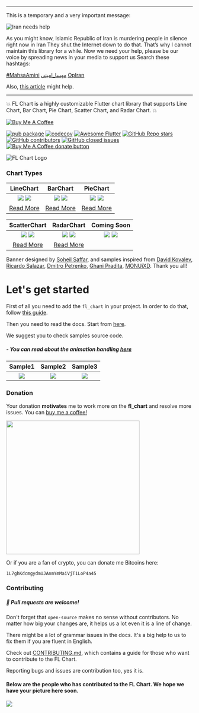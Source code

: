 ----
This is a temporary and a very important message:

![Iran needs help](https://github.com/imaNNeo/fl_chart/raw/master/repo_files/images/tmp_iran_banner.png)

As you might know, Islamic Republic of Iran is murdering people in silence right now in Iran
They shut the Internet down to do that. That’s why I cannot maintain this library for a while.
Now we need your help, please be our voice by spreading news in your media to support us
Search these hashtags:          

[#MahsaAmini](https://twitter.com/search?q=%23MahsaAmini&src=typeahead_click)
[مهسا_امینی](https://twitter.com/search?q=%23%D9%85%D9%87%D8%B3%D8%A7_%D8%A7%D9%85%DB%8C%D9%86%DB%8C&src=typeahead_click&f=top)
[OpIran](https://twitter.com/search?q=%23OpIran&src=typeahead_click&f=top)

Also, [this article](https://www.bbc.com/news/world-middle-east-62984076) might help.

------
💥 FL Chart is a highly customizable Flutter chart library that supports Line Chart, Bar Chart, Pie Chart, Scatter Chart, and Radar Chart.  💥

[![Buy Me A Coffee](https://bmc-cdn.nyc3.digitaloceanspaces.com/BMC-button-images/custom_images/orange_img.png "Buy Me A Coffee")](https://www.buymeacoffee.com/fl_chart "Buy Me A Coffee")

[![pub package](https://img.shields.io/pub/v/fl_chart.svg)](https://pub.dartlang.org/packages/fl_chart)
[![codecov](https://codecov.io/gh/imaNNeo/fl_chart/branch/master/graph/badge.svg?token=XBhsIZBbZG)](https://codecov.io/gh/imaNNeo/fl_chart)
<a href="https://github.com/Solido/awesome-flutter#charts"><img src="https://img.shields.io/badge/awesome-flutter-blue.svg?longCache=true" alt="Awesome Flutter"></a>
<a href="https://pub.dev/packages/fl_chart"><img alt="GitHub Repo stars" src="https://img.shields.io/github/stars/imaNNeo/fl_chart"></a>
<a href="https://github.com/imaNNeo/fl_chart/graphs/contributors"><img alt="GitHub contributors" src="https://img.shields.io/github/contributors/imaNNeo/fl_chart"></a>
<a href="https://github.com/imaNNeo/fl_chart/issues?q=is%3Aissue+is%3Aclosed"><img src="https://img.shields.io/github/issues-closed-raw/imaNNeo/fl_chart" alt="GitHub closed issues"></a>
<span class="badge-buymeacoffee">
<a href="https://www.buymeacoffee.com/fl_chart" title="Donate to this project using Buy Me A Coffee"><img src="https://img.shields.io/badge/buy%20me%20a%20coffee-donate-yellow.svg" alt="Buy Me A Coffee donate button" /></a>
</span>

![FL Chart Logo](https://github.com/imaNNeo/fl_chart/raw/master/repo_files/images/landing_logo.jpg)

### Chart Types

|LineChart	|BarChart		|PieChart		|
|:------------:|:------------:|:-------------:|
|	[![](https://github.com/imaNNeo/fl_chart/raw/master/repo_files/images/line_chart/line_chart_sample_1.gif)](https://github.com/imaNNeo/fl_chart/blob/master/repo_files/documentations/line_chart.md#sample-1-source-code) [![](https://github.com/imaNNeo/fl_chart/raw/master/repo_files/images/line_chart/line_chart_sample_2.gif)](https://github.com/imaNNeo/fl_chart/blob/master/repo_files/documentations/line_chart.md#sample-2-source-code)  |	[![](https://github.com/imaNNeo/fl_chart/raw/master/repo_files/images/bar_chart/bar_chart_sample_1.gif)](https://github.com/imaNNeo/fl_chart/blob/master/repo_files/documentations/bar_chart.md#sample-1-source-code) [![](https://github.com/imaNNeo/fl_chart/raw/master/repo_files/images/bar_chart/bar_chart_sample_2.gif)](https://github.com/imaNNeo/fl_chart/blob/master/repo_files/documentations/bar_chart.md#sample-2-source-code)  | [![](https://github.com/imaNNeo/fl_chart/raw/master/repo_files/images/pie_chart/pie_chart_sample_1.gif)](https://github.com/imaNNeo/fl_chart/blob/master/repo_files/documentations/pie_chart.md#sample-1-source-code) [![](https://github.com/imaNNeo/fl_chart/raw/master/repo_files/images/pie_chart/pie_chart_sample_2.gif)](https://github.com/imaNNeo/fl_chart/blob/master/repo_files/documentations/pie_chart.md#sample-2-source-code) |
|[Read More](https://github.com/imaNNeo/fl_chart/blob/master/repo_files/documentations/line_chart.md)|[Read More](https://github.com/imaNNeo/fl_chart/blob/master/repo_files/documentations/bar_chart.md)|[Read More](https://github.com/imaNNeo/fl_chart/blob/master/repo_files/documentations/pie_chart.md)|

|ScatterChart	|RadarChart| Coming Soon|
|:------------:|:------------:|:-------------:|
|	[![](https://github.com/imaNNeo/fl_chart/raw/master/repo_files/images/scatter_chart/scatter_chart_sample_1.gif)](https://github.com/imaNNeo/fl_chart/blob/master/repo_files/documentations/scatter_chart.md#sample-1-source-code) [![](https://github.com/imaNNeo/fl_chart/raw/master/repo_files/images/scatter_chart/scatter_chart_sample_2.gif)](https://github.com/imaNNeo/fl_chart/blob/master/repo_files/documentations/scatter_chart.md#sample-2-source-code)  |	![](https://github.com/imaNNeo/fl_chart/raw/master/repo_files/images/radar_chart/radar_chart_sample_1.jpg)  ![](https://github.com/imaNNeo/fl_chart/raw/master/repo_files/images/blank.jpg)|![](https://github.com/imaNNeo/fl_chart/raw/master/repo_files/images/blank.jpg) ![](https://github.com/imaNNeo/fl_chart/raw/master/repo_files/images/blank.jpg)|
|[Read More](https://github.com/imaNNeo/fl_chart/blob/master/repo_files/documentations/scatter_chart.md)|[Read More](https://github.com/imaNNeo/fl_chart/blob/master/repo_files/documentations/radar_chart.md)||

Banner designed by [Soheil Saffar](https://www.linkedin.com/in/soheilsaffar), and
samples inspired from
[David Kovalev](https://dribbble.com/shots/5560237-Live-Graphs-XD),
[Ricardo Salazar](https://dribbble.com/shots/1956890-Data-Stats),
[Dmitro Petrenko](https://dribbble.com/shots/5425378-Mobile-Application-Dashboard-for-Stock-Platform),
[Ghani Pradita](https://dribbble.com/shots/6379476-Calories-Management-App),
[MONUiXD](https://www.uplabs.com/posts/chart-pie-chart-bar-chart).
Thank you all!



# Let's get started

First of all you need to add the `fl_chart` in your project. In order to do that, follow [this guide](https://pub.dev/packages/fl_chart/install).

Then you need to read the docs. Start from [here](https://github.com/imaNNeo/fl_chart/blob/master/repo_files/documentations/index.md).

We suggest you to check samples source code.

##### - You can read about the animation handling [here](https://github.com/imaNNeo/fl_chart/blob/master/repo_files/documentations/handle_animations.md)
|Sample1	|Sample2		|Sample3		|
|:------------:|:------------:|:-------------:|
|	[![](https://github.com/imaNNeo/fl_chart/raw/master/repo_files/images/line_chart/line_chart_sample_1_anim.gif)](https://github.com/imaNNeo/fl_chart/blob/master/repo_files/documentations/line_chart.md#sample-1-source-code)   |	[![](https://github.com/imaNNeo/fl_chart/raw/master/repo_files/images/line_chart/line_chart_sample_2_anim.gif)](https://github.com/imaNNeo/fl_chart/blob/master/repo_files/documentations/line_chart.md#sample-2-source-code) | [![](https://github.com/imaNNeo/fl_chart/raw/master/repo_files/images/bar_chart/bar_chart_sample_1_anim.gif)](https://github.com/imaNNeo/fl_chart/blob/master/repo_files/documentations/bar_chart.md#sample-1-source-code) |


### Donation
Your donation **motivates** me to work more on the **fl_chart** and resolve more issues.
You can <a href="https://www.buymeacoffee.com/fl_chart">buy me a coffee!</a>

<a href="https://www.buymeacoffee.com/fl_chart"><img src="https://github.com/imaNNeo/fl_chart/raw/master/repo_files/images/buy_me_a_coffee.jpeg" width=360 /></a>

Or if you are a fan of crypto, you can donate me Bitcoins here:

`1L7ghKdcmgydmUJAnmYmMaiVjT1LoP4a45`

### Contributing
##### :beer: Pull requests are welcome!
Don't forget that `open-source` makes no sense without contributors. No matter how big your changes are, it helps us a lot even it is a line of change.

There might be a lot of grammar issues in the docs. It's a big help to us to fix them if you are fluent in English.

Check out [CONTRIBUTING.md](https://github.com/imaNNeo/fl_chart/blob/master/CONTRIBUTING.md), which contains a guide for those who want to contribute to the FL Chart.

Reporting bugs and issues are contribution too, yes it is.

#### Below are the people who has contributed to the FL Chart. We hope we have your picture here soon.
[![](https://opencollective.com/fl_chart/contributors.svg?width=890&button=false)](https://github.com/imaNNeo/fl_chart/graphs/contributors)
